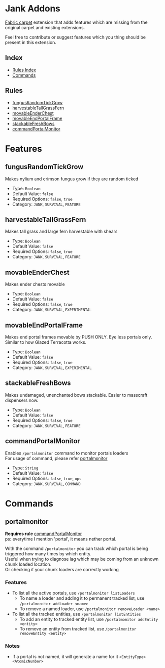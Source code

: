 # Jank Addons
[Fabric carpet](https://github.com/gnembon/fabric-carpet) extension that adds features which are missing from the original carpet and existing extensions.

Feel free to contribute or suggest features which you thing should be present in this extension.

## Index
* [Rules Index](#Rules)
* [Commands](#Commands)

## Rules

* [fungusRandomTickGrow](#fungusRandomTickGrow)
* [harvestableTallGrassFern](#harvestableTallGrassFern)
* [movableEnderChest](#movableEnderChest)
* [movableEndPortalFrame](#movableEndPortalFrame)
* [stackableFreshBows](#stackableFreshBows)
* [commandPortalMonitor](#commandPortalMonitor)

# Features

## fungusRandomTickGrow
Makes nylium and crimson fungus grow if they are random ticked
* Type: `Boolean`
* Default Value: `false`
* Required Options: `false`, `true`
* Category: `JANK`, `SURVIVAL`, `FEATURE`

## harvestableTallGrassFern
Makes tall grass and large fern harvestable with shears
* Type: `Boolean`
* Default Value: `false`
* Required Options: `false`, `true`
* Category: `JANK`, `SURVIVAL`, `FEATURE`

## movableEnderChest
Makes ender chests movable
* Type: `Boolean`
* Default Value: `false`
* Required Options: `false`, `true`
* Category: `JANK`, `SURVIVAL`, `EXPERIMENTAL`

## movableEndPortalFrame
Makes end portal frames movable by PUSH ONLY. Eye less portals only. Similar to how Glazed Terracotta works.
* Type: `Boolean`
* Default Value: `false`
* Required Options: `false`, `true`
* Category: `JANK`, `SURVIVAL`, `EXPERIMENTAL`

## stackableFreshBows
Makes undamaged, unenchanted bows stackable. Easier to masscraft dispensers now.
* Type: `Boolean`
* Default Value: `false`
* Required Options: `false`, `true`
* Category: `JANK`, `SURVIVAL`, `FEATURE`

## commandPortalMonitor
Enables `/portalmonitor` command to monitor portals loaders  
For usage of command, please refer [portalmonitor](#portalmonitor)
* Type: `String`
* Default Value: `false`
* Required Options: `false`, `true`, `ops`
* Category: `JANK`, `SURVIVAL`, `COMMAND`

# Commands
## portalmonitor
**Requires rule** [commandPortalMonitor](#commandPortalMonitor)  
ps: everytime I mention 'portal', it means nether portal.  

With the command `/portalmonitor` you can track which portal is being triggered how many times by which entity.  
Useful when trying to diagnose lag which may be coming from an unknown chunk loaded location.  
Or checking if your chunk loaders are correctly working

### Features
* To list all the active portals, use `/portalmonitor listLoaders`
  * To name a loader and adding it to permanent tracked list, use `/portalmonitor addLoader <name>`
  * To remove a named loader, use `/portalmonitor removeLoader <name>`
* To list all the tracked entities, use `/portalmonitor listEntities`
  * To add an entity to tracked entity list, use `/portalmonitor addEntity <entity>`
  * To remove an entity from tracked list, use `/portalmonitor removeEntity <entity>`

### Notes
* If a portal is not named, it will generate a name for it `<EntityType><AtomicNumber>`
